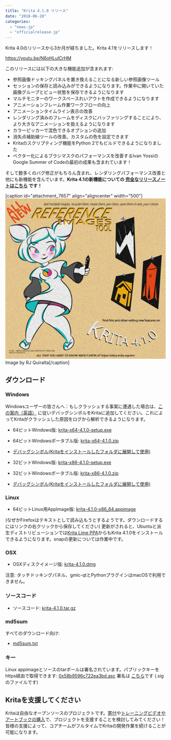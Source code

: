 ```yaml
---
title: "Krita 4.1.0 リリース"
date: "2018-06-28"
categories: 
  - "news-jp"
  - "officialrelease-jp"
---
```


Krita 4.0のリリースから3か月が経ちました。Krita 4.1をリリースします！

https://youtu.be/N6oHLuICrHM

このリリースには以下の大きな機能追加が含まれます:  

- 参照画像ドッキングパネルを置き換えることになる新しい参照画像ツール
- セッションの保存と読み込みができるようになります。作業中に開いていた画像グループとビュー状態を保存できるようになります
- マルチモニターのワークスペースれいアウトを作成できるようになります
- アニメーションフレーム作業ワークフローの向上
- アニメーションタイムライン表示の改善
- レンダリング済みのフレームをディスクにバッファリングすることにより、より大きなアニメーションを扱えるようになります
- カラーピッカーで混色できるオプションの追加
- 消失点補助線ツールの改善。カスタムの色を設定できます
- Kritaのスクリプティング機能をPython 2でもビルドできるようになりました
- ベクター化によるブラシマスクのパフォーマンスを改善するIvan YossiのGoogle Summer of Codeの最初の成果も含まれています！

そして数多くのバグ修正がもちろん含まれ、レンダリングパフォーマンス改善と他にも新機能を含んでいます。**Krita 4.1の新機能についての [完全なリリースノートはこちら](https://krita.org/en/krita-4-1-release-notes/) です！**

\[caption id="attachment\_7657" align="aligncenter" width="500"\][![](images/krita_41-1024x1024.png)](https://krita.org/wp-content/uploads/2018/06/krita_41.png) Image by RJ Quiralta\[/caption\]

## ダウンロード

### Windows

Windowsユーザーの皆さんへ：もしクラッシュする事案に遭遇した場合は、[この案内（英語）](https://docs.krita.org/en/reference_manual/dr_minw_debugger.html#dr-minw) に従いデバッグシンボルをKritaに追加してください。これによってKritaがクラッシュした原因をログから解析できるようになります。

- 64ビットWindows版: [krita-x64-4.1.0-setup.exe](https://download.kde.org/stable/krita/4.1.0/krita-x64-4.1.0-setup.exe)
- 64ビットWindowsポータブル版: [krita-x64-4.1.0.zip](https://download.kde.org/stable/krita/4.1.0/krita-x64-4.1.0.zip)
- [デバッグシンボル(Kritaをインストールしたフォルダに展開して使用)](https://download.kde.org/stable/krita/4.1.0/krita-x64-4.1.0-dbg.zip)

- 32ビットWindows版: [krita-x86-4.1.0-setup.exe](https://download.kde.org/stable/krita/4.1.0/krita-x86-4.1.0-setup.exe)
- 32ビットWindowsポータブル版: [krita-x86-4.1.0.zip](https://download.kde.org/stable/krita/4.1.0/krita-x86-4.1.0.zip)
- [デバッグシンボル(Kritaをインストールしたフォルダに展開して使用)](https://download.kde.org/stable/krita/4.1.0/krita-x86-4.1.0-dbg.zip)

### Linux

- 64ビットLinux用AppImage版: [krita-4.1.0-x86\_64.appimage](https://download.kde.org/stable/krita/4.1.0/krita-4.1.0-x86_64.appimage)

(なぜかFirefoxはテキストとして読み込もうとするようです。ダウンロードするにはリンクの右クリックから保存してください) 更新がされると、Ubuntuと派生ディストリビューションでは[Krita Lime PPA](https://launchpad.net/%7Ekritalime/+archive/ubuntu/ppa)からもKrita 4.1.0をインストールできるようになります。snapの更新については作業中です。

### OSX

- OSXディスクイメージ版: [krita-4.1.0.dmg](https://download.kde.org/stable/krita/4.1.0/krita-4.1.0.dmg)

注意: タッチドッキングパネル、gmic-qtとPythonプラグインはmacOSで利用できません。

### ソースコード

- ソースコード: [krita-4.1.0.tar.gz](https://download.kde.org/stable/krita/4.1.0/krita-4.1.0.tar.gz)

### md5sum

すべてのダウンロード向け:

- [md5sum.txt](https://download.kde.org/stable/krita/4.1.0/md5sum.txt)

### キー

Linux appimageとソースのtarボールは署名されています。パブリックキーをhttps経由で取得できます: [0x58b9596c722ea3bd.asc](https://share.kde.org/index.php/s/fJ99V5mZvuyD0z8) 署名は [こちら](http://download.kde.org/stable/krita/4.1.0/)です (.sigのファイルです)

## Kritaを支援してください

Kritaは自由なオープンソースのプロジェクトです。[寄付](https://krita.org/jp/support-us-jp/donations-jp/)や[トレーニングビデオやアートブックの購入](https://krita.org/jp/support-us-jp/shop-jp/)で、プロジェクトを支援することを検討してみてください！皆様の支援によって、コアチームがフルタイムでKritaの開発作業を続けることが可能になります。
